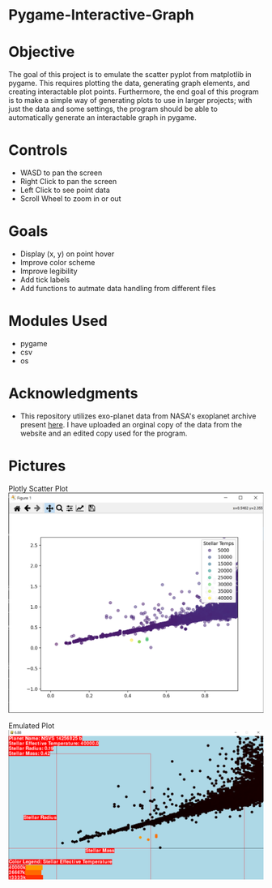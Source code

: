 # Pygame-Interactive-Graph

# Objective
The goal of this project is to emulate the scatter pyplot from matplotlib in pygame. This requires plotting the data, generating graph elements, and creating interactable plot points. Furthermore, the end goal of this program is to make a simple way of generating plots to use in larger projects; with just the data and some settings, the program should be able to automatically generate an interactable graph in pygame.

# Controls
- WASD to pan the screen
- Right Click to pan the screen
- Left Click to see point data
- Scroll Wheel to zoom in or out

# Goals
- Display (x, y) on point hover
- Improve color scheme
- Improve legibility
- Add tick labels
- Add functions to autmate data handling from different files

# Modules Used
- pygame
- csv
- os

# Acknowledgments
- This repository utilizes exo-planet data from NASA's exoplanet archive present [here](https://exoplanetarchive.ipac.caltech.edu/). I have uploaded an orginal copy of the data from the website and an edited copy used for the program.


# Pictures

Plotly Scatter Plot
![alt text](https://github.com/Saccharine-Coal/Pygame-Interactive-Graph/blob/ec74f92465018d27a53c7f06103aea5795b3d1cc/image.png "Ploty Scatter")

Emulated Plot
![alt text](https://github.com/Saccharine-Coal/Pygame-Interactive-Graph/blob/main/Image1.png "Program Image")
